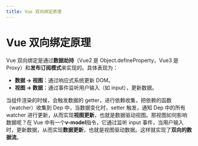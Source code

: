 ```yaml
---
title: Vue 双向绑定原理
---
```


#  Vue 双向绑定原理

Vue 双向绑定是通过**数据劫持**（Vue2 是 Object.defineProperty，Vue3 是 Proxy）和**发布订阅模式**来实现的。具体表现为：
- **数据 → 视图**：通过响应式系统更新 DOM。
- **视图 → 数据**：通过事件监听用户输入（如 input），更新数据。

当组件渲染的时候，会触发数据的 getter，进行依赖收集，把依赖的函数（watcher）收集到 Dep 中，当数据变化时，setter 触发，通知 Dep 中的所有 watcher 进行更新，从而实现**视图更新**，也就是数据驱动视图。那视图如何影响数据呢？在 Vue 中有一个**v-model**指令，它通过监听 input 事件，当用户输入时，更新数据，从而实现**数据更新**，也就是视图驱动数据。这样就实现了**双向的数据流**。

